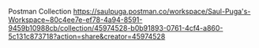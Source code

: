 Postman Collection 
https://saulpuga.postman.co/workspace/Saul-Puga's-Workspace~80c4ee7e-ef78-4a94-8591-9459b10988cb/collection/45974528-b0b91893-0761-4cf4-a860-5c131c873718?action=share&creator=45974528

